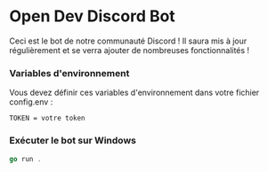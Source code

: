 # Open Dev Discord Bot
Ceci est le bot de notre communauté Discord ! Il saura mis à jour régulièrement et se verra ajouter de nombreuses fonctionnalités !

### Variables d'environnement
Vous devez définir ces variables d'environnement dans votre fichier config.env :
```env
TOKEN = votre token
```

### Exécuter le bot sur Windows
```go
go run .
```
